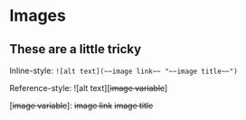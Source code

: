 # Images
## These are a little tricky

Inline-style: 
`![alt text](~~image link~~ "~~image title~~")`

Reference-style: 
![alt text][~~image variable~~]

[~~image variable~~]: ~~image link~~ ~~image title~~
